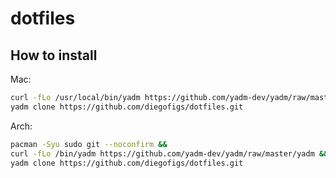 # dotfiles

## How to install

Mac:

```sh
curl -fLo /usr/local/bin/yadm https://github.com/yadm-dev/yadm/raw/master/yadm && chmod a+x /usr/local/bin/yadm
yadm clone https://github.com/diegofigs/dotfiles.git
```

Arch:

```sh
pacman -Syu sudo git --noconfirm &&
curl -fLo /bin/yadm https://github.com/yadm-dev/yadm/raw/master/yadm && chmod a+x /bin/yadm
yadm clone https://github.com/diegofigs/dotfiles.git
```
